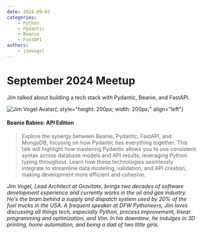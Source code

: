 ```yaml
---
date: 2024-09-03
categories:
    - Python
    - Pydantic
    - Beanie
    - FastAPI
authors:
    - jimvogel
---
```


# September 2024 Meetup

Jim talked about building a tech stack with Pydantic, Beanie, and FastAPI.

<!-- more -->
![Jim Vogel Avatar](https://vogelcc.com/headshot_2023.jpg){: style="height: 200px; width: 200px;" align="left"}

#### Beanie Babies: API Edition

> Explore the synergy between Beanie, Pydantic, FastAPI, and MongoDB, focusing on how Pydantic ties everything together. This talk will highlight how mastering Pydantic allows you to use consistent syntax across database models and API results, leveraging Python typing throughout. Learn how these technologies seamlessly integrate to streamline data modeling, validation, and API creation, making development more efficient and cohesive.

*Jim Vogel, Lead Architect at Gravitate, brings two decades of software development experience and currently works in the oil and gas industry. He's the brain behind a supply and dispatch system used by 20% of the fuel trucks in the USA. A frequent speaker at DFW Pythoneers, Jim loves discussing all things tech, especially Python, process improvement, linear programming and optimization, and Vim. In his downtime, he indulges in 3D printing, home automation, and being a dad of two little girls.*

